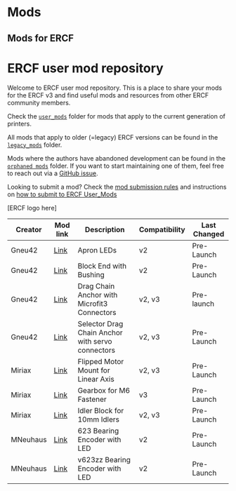 # Mods

Mods for ERCF
---
# ERCF user mod repository

Welcome to ERCF user mod repository. This is a place to share your mods for the ERCF v3 and find useful mods and resources from other ERCF community members.

Check the [`user_mods`](./user_mods) folder for mods that apply to the current generation of printers. 

All mods that apply to older (=legacy) ERCF versions can be found in the [`legacy_mods`](./legacy_mods) folder.

Mods where the authors have abandoned development can be found in the [`orphaned mods`](./orphaned_mods/) folder. If you want to start maintaining one of them, feel free to reach out via a [GitHub issue](https://github.com/Enraged-Rabbit-Community/ERCF_v3/issues/new/choose).

Looking to submit a mod? Check the [mod submission rules](https://github.com/Enraged-Rabbit-Community/ERCF_v3/User_Mods/Mod-Submission-Rules) and instructions on [how to submit to ERCF User_Mods](https://github.com/Enraged-Rabbit-Community/ERCF_v3/User_Mods/How-to-Submit-to-User_Mods)

\[ERCF logo here\]


| Creator | Mod link | Description | Compatibility | Last Changed |
| --- | --- | --- | --- | --- |
| Gneu42 | [Link](Gneu42/Apron_Leds) | Apron LEDs | v2 | Pre-Launch |
| Gneu42 | [Link](Gneu42/Block_End_with_Bushings) | Block End with Bushing | v2 | Pre-Launch |
| Gneu42 | [Link](Gneu42/Drag_Chain_Anchor_With_Microfit3) | Drag Chain Anchor with Microfit3 Connectors | v2, v3 | Pre-launch |
| Gneu42 | [Link](Gneu42/Selector_Drag_chain_Anchor_with_servo_connectors) | Selector Drag Chain Anchor with servo connectors | v2, v3 | Pre-Launch |
| Miriax | [Link](Miriax/Linear_Axis_Idler_Block_Flipped_Motor) | Flipped Motor Mount for Linear Axis | v2, v3 | Pre-Launch |
| Miriax | [Link](Miriax/Gearbox_for_M6) | Gearbox for M6 Fastener | v3 | Pre-Launch |
| Miriax | [Link](Miriax/Linear_Axis_Idler_Block_for_10mm_Idlers) | Idler Block for 10mm Idlers | v2, v3 | Pre-Launch |
| MNeuhaus | [Link](Mneuhaus/623_Bearing_with_LEDs) | 623 Bearing Encoder with LED | v2 | Pre-Launch |
| MNeuhaus | [Link](Mneuhaus/v623zz_Bearing_with_LEDs) | v623zz Bearing Encoder with LED | v2 | Pre-Launch |
